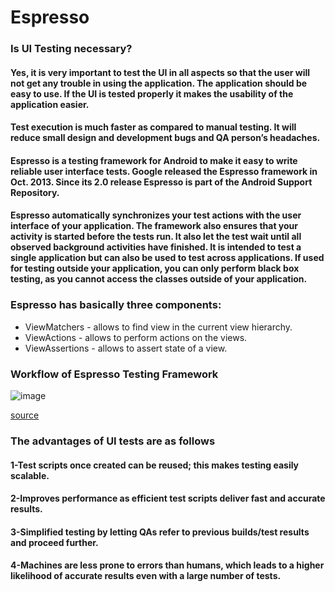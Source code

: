 # Espresso


### Is UI Testing necessary?
#### Yes, it is very important to test the UI in all aspects so that the user will not get any trouble in using the application. The application should be easy to use. If the UI is tested properly it makes the usability of the application easier.

#### Test execution is much faster as compared to manual testing. It will reduce small design and development bugs and QA person’s headaches.


#### Espresso is a testing framework for Android to make it easy to write reliable user interface tests. Google released the Espresso framework in Oct. 2013. Since its 2.0 release Espresso is part of the Android Support Repository.

#### Espresso automatically synchronizes your test actions with the user interface of your application. The framework also ensures that your activity is started before the tests run. It also let the test wait until all observed background activities have finished. It is intended to test a single application but can also be used to test across applications. If used for testing outside your application, you can only perform black box testing, as you cannot access the classes outside of your application.

### Espresso has basically three components:

- ViewMatchers - allows to find view in the current view hierarchy.
- ViewActions - allows to perform actions on the views.
- ViewAssertions - allows to assert state of a view.

### Workflow of Espresso Testing Framework
![image](https://user-images.githubusercontent.com/97638932/167954411-35978583-4991-4384-bb25-27b1e26a08c0.png)

[source](https://medium.com/mindful-engineering/ui-testing-with-espresso-in-android-10dfbc9f25da)


### The advantages of UI tests are as follows

#### 1-Test scripts once created can be reused; this makes testing easily scalable.
#### 2-Improves performance as efficient test scripts deliver fast and accurate results.
#### 3-Simplified testing by letting QAs refer to previous builds/test results and proceed further.
#### 4-Machines are less prone to errors than humans, which leads to a higher likelihood of accurate results even with a large number of tests.



